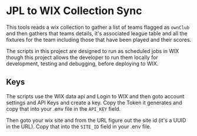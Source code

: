 # JPL to WIX Collection Sync

This tools reads a wix collection to gather a list of teams flagged as `ownClub` and then gathers that teams details, it's associated league table and all the fixtures for the team including those that have been played and their scores.

The scripts in this project are designed to run as scheduled jobs in WIX though this project allows the developer to run them locally for development, testing and debugging, before deploying to WIX.

## Keys

The scripts use the WIX data api and
Login to WIX and then goto account settings and API Keys and create a key. Copy the Token it generates and copy that into your .env file in the `API_KEY` field.

Then goto your wix site and from the URL figure out the site id (it's a UUID in the URL). Copy that into the `SITE_ID` field in your .env file.
